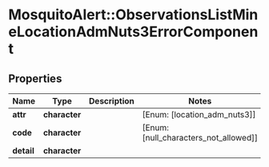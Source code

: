 # MosquitoAlert::ObservationsListMineLocationAdmNuts3ErrorComponent


## Properties
Name | Type | Description | Notes
------------ | ------------- | ------------- | -------------
**attr** | **character** |  | [Enum: [location_adm_nuts3]] 
**code** | **character** |  | [Enum: [null_characters_not_allowed]] 
**detail** | **character** |  | 


